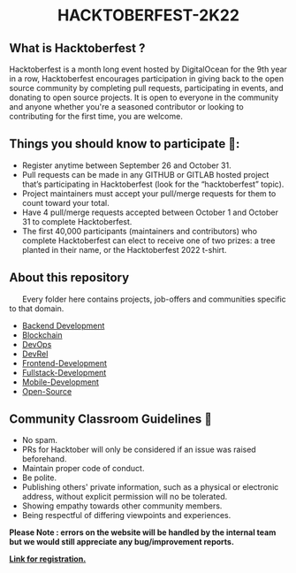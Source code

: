 # <center>**HACKTOBERFEST-2K22**</center>
## **What is Hacktoberfest ?**
Hacktoberfest is a month long event hosted by DigitalOcean for the 9th year in a row, Hacktoberfest encourages participation in giving back to the open source community by completing pull requests, participating in events, and donating to open source projects.
It is open to everyone in the community and anyone whether you're a seasoned contributor or looking to contributing for the first time, you are welcome. 

## **Things you should know to participate 🤔:**
- Register anytime between September 26 and October 31.
- Pull requests can be made in any GITHUB or GITLAB hosted project that’s participating in Hacktoberfest (look for the “hacktoberfest” topic).
- Project maintainers must accept your pull/merge requests for them to count toward your total.
- Have 4 pull/merge requests accepted between October 1 and October 31 to complete Hacktoberfest.
- The first 40,000 participants (maintainers and contributors) who complete Hacktoberfest can elect to receive one of two prizes: a tree planted in their name, or the Hacktoberfest 2022 t-shirt.

## **About this repository**
&nbsp;&nbsp;&nbsp;&nbsp;&nbsp;&nbsp;Every folder here contains projects, job-offers and communities specific to that domain.
  - [Backend Development](https://github.com/commclassroom/roadmaps/tree/main/Backend-Development)
  - [Blockchain](https://github.com/commclassroom/roadmaps/tree/main/Blockchain)
  - [DevOps](https://github.com/commclassroom/roadmaps/tree/main/DevOps)
  - [DevRel](https://github.com/commclassroom/roadmaps/tree/main/DevRel)
  - [Frontend-Development](https://github.com/commclassroom/roadmaps/tree/main/Frontend-Development)
  - [Fullstack-Development](https://github.com/commclassroom/roadmaps/tree/main/Fullstack-Development)
  - [Mobile-Development](https://github.com/commclassroom/roadmaps/tree/main/Mobile-Development)
  - [Open-Source](https://github.com/commclassroom/roadmaps/tree/main/Open-Source)

## **Community Classroom Guidelines 🥸**
- No spam.
- PRs for Hacktober will only be considered if an issue was raised beforehand.
- Maintain proper code of conduct.
- Be polite.
- Publishing others' private information, such as a physical or electronic address, without explicit permission will no be tolerated.
- Showing empathy towards other community members.
- Being respectful of differing viewpoints and experiences.

**Please Note : errors on the website will be handled by the internal team but we would still appreciate any bug/improvement reports.**

[**Link for registration.**](https://hacktoberfest.com/)
